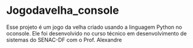 # Jogodavelha_console
Esse projeto é um jogo da velha criado usando a linguagem Python no oconsole. Ele foi desenvolvido no curso técnico em desenvolvimento de sistemas do SENAC-DF com o Prof. Alexandre
